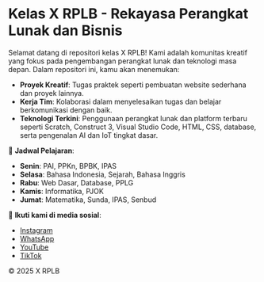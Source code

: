 # Kelas X RPLB - Rekayasa Perangkat Lunak dan Bisnis

Selamat datang di repositori kelas X RPLB! Kami adalah komunitas kreatif yang fokus pada pengembangan perangkat lunak dan teknologi masa depan. Dalam repositori ini, kamu akan menemukan:

- **Proyek Kreatif**: Tugas praktek seperti pembuatan website sederhana dan proyek lainnya.
- **Kerja Tim**: Kolaborasi dalam menyelesaikan tugas dan belajar berkomunikasi dengan baik.
- **Teknologi Terkini**: Penggunaan perangkat lunak dan platform terbaru seperti Scratch, Construct 3, Visual Studio Code, HTML, CSS, database, serta pengenalan AI dan IoT tingkat dasar.

📅 **Jadwal Pelajaran**:

- **Senin**: PAI, PPKn, BPBK, IPAS
- **Selasa**: Bahasa Indonesia, Sejarah, Bahasa Inggris
- **Rabu**: Web Dasar, Database, PPLG
- **Kamis**: Informatika, PJOK
- **Jumat**: Matematika, Sunda, IPAS, Senbud

📱 **Ikuti kami di media sosial**:

- [Instagram](https://www.instagram.com)
- [WhatsApp](https://whatsapp.com)
- [YouTube](https://youtube.com)
- [TikTok](https://www.tiktok.com)

© 2025 X RPLB
